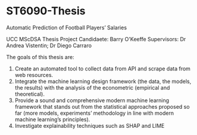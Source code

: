 # ST6090-Thesis
Automatic Prediction of Football Players’ Salaries

UCC MScDSA Thesis Project
Candidaete: Barry O'Keeffe
Supervisors: Dr Andrea Vistentin; Dr Diego Carraro

The goals of this thesis are:

1. Create an automated tool to collect data from API and scrape data from web resources.
2. Integrate the machine learning design framework (the data, the models, the results) with the analysis of the econometric (empirical and theoretical).
3. Provide a sound and comprehensive modern machine learning framework that stands out from the statistical approaches proposed so far (more models, experiments’ methodology in line with modern machine learning’s principles).
4. Investigate explainability techniques such as SHAP and LIME



